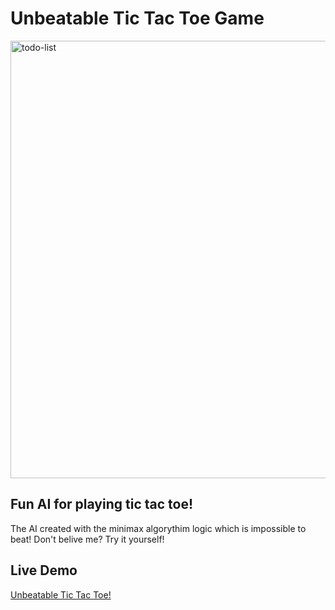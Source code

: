 # Unbeatable Tic Tac Toe Game

<img width="700" alt="todo-list" src="https://github.com/YevheniiaSimaka/To-Do-List/assets/112284703/6df7615a-d148-4d00-a442-3cc2d5c9295b">

## Fun AI for playing tic tac toe!

The AI created with the minimax algorythim logic which is impossible to beat! Don't belive me? Try it yourself!

## Live Demo

[Unbeatable Tic Tac Toe!](https://yevheniiasimaka.github.io/Tic-Tac-Toe/)



